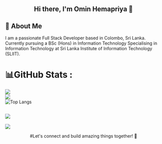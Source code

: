 <div align="center">
  <h2>Hi there, I'm Omin Hemapriya 👋</h2>
</div>


## 💫 About Me
I am a passionate Full Stack Developer based in Colombo, Sri Lanka. Currently pursuing a BSc (Hons) in Information Technology
Specialising in Information Technology at Sri Lanka Institute of Information Technology (SLIIT).

# 📊GitHub Stats :
![](https://github-readme-stats.vercel.app/api?username=Vishwa-ud&theme=highcontrast&hide_border=false&include_all_commits=false&count_private=false)<br/>
![](https://github-readme-streak-stats.herokuapp.com/?user=Vishwa-ud&theme=highcontrast&hide_border=false)<br/>
![Top Langs](https://github-readme-stats.vercel.app/api/top-langs/?username=Vishwa-ud&theme=highcontrast&layout=compact)

![](https://quotes-github-readme.vercel.app/api?type=horizontal&theme=gruvbox)
---
[![](https://visitcount.itsvg.in/api?id=Vishwa-ud&icon=5&color=6)](https://visitcount.itsvg.in)


<p align="center">
  #Let's connect and build amazing things together! 🚀
</p>
